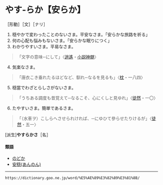# やす‐らか【安らか】

［形動］［文］［ナリ］
1. 穏やかで変わったことのないさま。平安なさま。「安らかな旅路を祈る」
2. 何の心配も悩みもないさま。「安らかな眠りにつく」
3. わかりやすいさま。平易なさま。
>「文字の意味─にして」〈[逍遙](https://dictionary.goo.ne.jp/word/person/%E5%9D%AA%E5%86%85%E9%80%8D%E9%81%A5/#jn-148042)・[小説神髄](https://dictionary.goo.ne.jp/word/%E5%B0%8F%E8%AA%AC%E7%A5%9E%E9%AB%84/#jn-109134)〉
4. 気楽なさま。
>「唐衣こき垂れたるほどなど、馴れ─なるを見るも」〈[枕](https://dictionary.goo.ne.jp/word/%E6%9E%95%E8%8D%89%E5%AD%90/#jn-207654)・一八四〉
5. 穏當でわざとらしさがないさま。
>「うちある調度も昔覚えて─なるこそ、心にくしと見ゆれ」〈[徒然](https://dictionary.goo.ne.jp/word/%E5%BE%92%E7%84%B6%E8%8D%89/#jn-148773)・一〇〉
6. たやすいさま。簡単であるさま。
>「（水車ヲ）こしらへさせられければ、─にゆひて參らせたりけるが」〈[徒然](https://dictionary.goo.ne.jp/word/%E5%BE%92%E7%84%B6%E8%8D%89/#jn-148773)・五一〉
        

\[派生\]**やすらかさ**［名］

#### 類語

-   [のどか](https://dictionary.goo.ne.jp/word/%E9%95%B7%E9%96%91/#jn-172122)
-   [安穏(あんのん)](https://dictionary.goo.ne.jp/word/%E5%AE%89%E7%A9%8F/#jn-8879)

---
`https://dictionary.goo.ne.jp/word/%E5%AE%89%E3%82%89%E3%81%8B/`